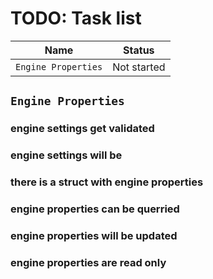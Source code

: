# TODO: Task list



| Name | Status |
| ---- | ------ |
| ``Engine Properties`` |  Not started |


## ``Engine Properties``
### engine settings get validated
### engine settings will be 
### there is a struct with engine properties
### engine properties can be querried
### engine properties will be updated
### engine properties are read only